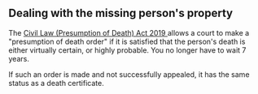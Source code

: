 ##  Dealing with the missing person's property

The [ Civil Law (Presumption of Death) Act 2019
](https://www.irishstatutebook.ie/eli/2019/act/23/enacted/en/print) allows a
court to make a "presumption of death order" if it is satisfied that the
person's death is either virtually certain, or highly probable. You no longer
have to wait 7 years.

If such an order is made and not successfully appealed, it has the same status
as a death certificate.
